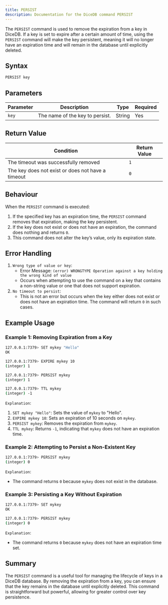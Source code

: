 ```yaml
---
title: PERSIST
description: Documentation for the DiceDB command PERSIST
---
```


The `PERSIST` command is used to remove the expiration from a key in DiceDB. If a key is set to expire after a certain amount of time, using the `PERSIST` command will make the key persistent, meaning it will no longer have an expiration time and will remain in the database until explicitly deleted.

## Syntax

```bash
PERSIST key
```

## Parameters

| Parameter | Description                                                               | Type    | Required |
|-----------|---------------------------------------------------------------------------|---------|----------|
| `key`     | The name of the key to persist.                                            | String  | Yes      |

## Return Value

| Condition                                      | Return Value                                      |
|------------------------------------------------|---------------------------------------------------|
| The timeout was successfully removed           | `1`                                              |
| The key does not exist or does not have a timeout| `0`                                             |

## Behaviour

When the `PERSIST` command is executed:

1. If the specified key has an expiration time, the `PERSIST` command removes that expiration, making the key persistent.
2. If the key does not exist or does not have an expiration, the command does nothing and returns `0`.
3. This command does not alter the key’s value, only its expiration state.

## Error Handling

1. `Wrong type of value or key`:
    - Error Message: `(error) WRONGTYPE Operation against a key holding the wrong kind of value`
    - Occurs when attempting to use the command on a key that contains a non-string value or one that does not support expiration.
2. `No timeout to persist`:
    - This is not an error but occurs when the key either does not exist or does not have an expiration time. The command will return `0` in such cases.    

## Example Usage

### Example 1: Removing Expiration from a Key

```bash
127.0.0.1:7379> SET mykey "Hello"
OK
```
```bash
127.0.0.1:7379> EXPIRE mykey 10
(integer) 1
```
```bash
127.0.0.1:7379> PERSIST mykey
(integer) 1
```
```bash
127.0.0.1:7379> TTL mykey
(integer) -1
```

`Explanation`:

1. `SET mykey "Hello"`: Sets the value of `mykey` to "Hello".
2. `EXPIRE mykey 10`: Sets an expiration of 10 seconds on `mykey`.
3. `PERSIST mykey`: Removes the expiration from `mykey`.
4. `TTL mykey`: Returns `-1`, indicating that `mykey` does not have an expiration time.

### Example 2: Attempting to Persist a Non-Existent Key

```bash
127.0.0.1:7379> PERSIST mykey
(integer) 0
```

`Explanation`:

- The command returns `0` because `mykey` does not exist in the database.

### Example 3: Persisting a Key Without Expiration

```bash
127.0.0.1:7379> SET mykey
OK
```

```bash
127.0.0.1:7379> PERSIST mykey
(integer) 0
```

`Explanation`:

- The command returns `0` because `mykey` does not have an expiration time set.


## Summary

The `PERSIST` command is a useful tool for managing the lifecycle of keys in a DiceDB database. By removing the expiration from a key, you can ensure that the key remains in the database until explicitly deleted. This command is straightforward but powerful, allowing for greater control over key persistence.


